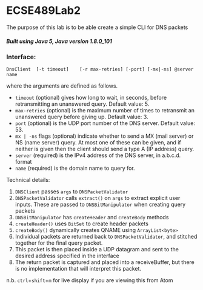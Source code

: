 # ECSE489Lab2

The purpose of this lab is to be able create a simple CLI for DNS packets

##### Built using Java 5, Java version 1.8.0_101

### Interface:

`DnsClient	[-t	timeout]	[-r	max-retries] [-port] [-mx|-ns] @server name`

where the arguments are defined as follows.
  - `timeout` (optional) gives how long to wait, in seconds, before retransmitting an unanswered query. Default value: 5.
  - `max-retries` (optional)  is  the  maximum  number  of  times  to  retransmit  an  unanswered query before giving up. Default value: 3.
  - `port` (optional) is the UDP port number of the DNS server. Default value: 53.
  - `mx | -ns` flags (optional) indicate whether to send a MX (mail server) or NS (name server) query. At most one of these can be given, and if neither is given then the client should send a type A (IP address) query.
  - `server` (required) is the IPv4 address of the DNS server, in a.b.c.d. format
  - `name` (required) is the domain name to query for.

Technical details:
  1. `DNSClient` passes `args` to `DNSPacketValidator`
  2. `DNSPacketValidator` calls `extract()` on `args` to extract explicit user inputs. These are passed to `DNSBitManipulator` when creating query packets
  3. `DNSBitManipulator` has `createHeader` and `createBody` methods
  4. `createHeader()` uses `BitSet` to create header packets
  5. `createBody()` dynamically creates QNAME using `ArrayList<byte>`
  6. Individual packets are returned back to `DNSPacketValidator`, and stitched together for the final query packet.
  7. This packet is then placed inside a UDP datagram and sent to the desired address specified in the interface
  8. The return packet is captured and placed into a receiveBuffer, but there is no implementation that will interpret this packet. 

n.b. `ctrl`+`shift`+`m` for live display if you are viewing this from Atom
